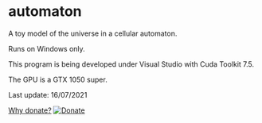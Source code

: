 # automaton
A toy model of the universe in a cellular automaton.

Runs on Windows only.

This program is being developed under Visual Studio with Cuda Toolkit 7.5.

The GPU is a GTX 1050 super.

Last update: 16/07/2021


[Why donate?](https://rawgit.com/automaton3d/automaton/master/donate.html)
[![Donate](https://img.shields.io/badge/Donate-PayPal-green.svg)](YOUR_EMAIL_CODE)
